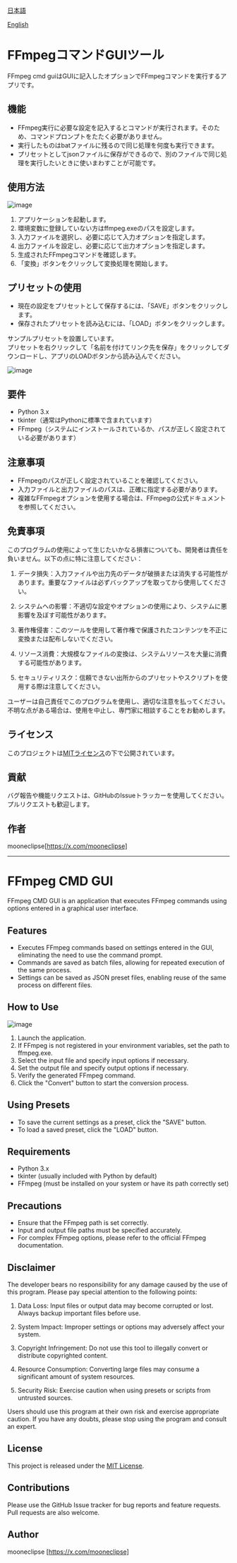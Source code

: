 [日本語](#FFmpegコマンドGUIツール)

[English](#FFmpeg-CMD-GUI)

# FFmpegコマンドGUIツール

FFmpeg cmd guiはGUIに記入したオプションでFFmpegコマンドを実行するアプリです。

## 機能

- FFmpeg実行に必要な設定を記入するとコマンドが実行されます。そのため、コマンドプロンプトをたたく必要がありません。
- 実行したものはbatファイルに残るので同じ処理を何度も実行できます。
- プリセットとしてjsonファイルに保存ができるので、別のファイルで同じ処理を実行したいときに使いまわすことが可能です。

## 使用方法

![image](https://github.com/user-attachments/assets/2d9cb231-0dd1-4861-a404-3a5f4b01b52e)

1. アプリケーションを起動します。
2. 環境変数に登録していない方はffmpeg.exeのパスを設定します。
3. 入力ファイルを選択し、必要に応じて入力オプションを指定します。
4. 出力ファイルを設定し、必要に応じて出力オプションを指定します。
5. 生成されたFFmpegコマンドを確認します。
6. 「変換」ボタンをクリックして変換処理を開始します。

## プリセットの使用

- 現在の設定をプリセットとして保存するには、「SAVE」ボタンをクリックします。
- 保存されたプリセットを読み込むには、「LOAD」ボタンをクリックします。

サンプルプリセットを設置しています。  
プリセットを右クリックして「名前を付けてリンク先を保存」をクリックしてダウンロードし、アプリのLOADボタンから読み込んでください。

![image](https://github.com/user-attachments/assets/0ef9c917-0d9d-4e40-ae89-81a8e1c42877)


## 要件

- Python 3.x
- tkinter（通常はPythonに標準で含まれています）
- FFmpeg（システムにインストールされているか、パスが正しく設定されている必要があります）

## 注意事項

- FFmpegのパスが正しく設定されていることを確認してください。
- 入力ファイルと出力ファイルのパスは、正確に指定する必要があります。
- 複雑なFFmpegオプションを使用する場合は、FFmpegの公式ドキュメントを参照してください。

## 免責事項

このプログラムの使用によって生じたいかなる損害についても、開発者は責任を負いません。以下の点に特に注意してください：

1. データ損失：入力ファイルや出力先のデータが破損または消失する可能性があります。重要なファイルは必ずバックアップを取ってから使用してください。

2. システムへの影響：不適切な設定やオプションの使用により、システムに悪影響を及ぼす可能性があります。

3. 著作権侵害：このツールを使用して著作権で保護されたコンテンツを不正に変換または配布しないでください。

4. リソース消費：大規模なファイルの変換は、システムリソースを大量に消費する可能性があります。

5. セキュリティリスク：信頼できない出所からのプリセットやスクリプトを使用する際は注意してください。

ユーザーは自己責任でこのプログラムを使用し、適切な注意を払ってください。不明な点がある場合は、使用を中止し、専門家に相談することをお勧めします。

## ライセンス

このプロジェクトは[MITライセンス](https://opensource.org/licenses/MIT)の下で公開されています。

## 貢献

バグ報告や機能リクエストは、GitHubのIssueトラッカーを使用してください。プルリクエストも歓迎します。

## 作者

mooneclipse[https://x.com/mooneclipse]

---

# FFmpeg CMD GUI

FFmpeg CMD GUI is an application that executes FFmpeg commands using options entered in a graphical user interface.

## Features

- Executes FFmpeg commands based on settings entered in the GUI, eliminating the need to use the command prompt.
- Commands are saved as batch files, allowing for repeated execution of the same process.
- Settings can be saved as JSON preset files, enabling reuse of the same process on different files.

## How to Use

![image](https://github.com/user-attachments/assets/2d9cb231-0dd1-4861-a404-3a5f4b01b52e)

1. Launch the application.
2. If FFmpeg is not registered in your environment variables, set the path to ffmpeg.exe.
3. Select the input file and specify input options if necessary.
4. Set the output file and specify output options if necessary.
5. Verify the generated FFmpeg command.
6. Click the "Convert" button to start the conversion process.

## Using Presets

- To save the current settings as a preset, click the "SAVE" button.
- To load a saved preset, click the "LOAD" button.

## Requirements

- Python 3.x
- tkinter (usually included with Python by default)
- FFmpeg (must be installed on your system or have its path correctly set)

## Precautions

- Ensure that the FFmpeg path is set correctly.
- Input and output file paths must be specified accurately.
- For complex FFmpeg options, please refer to the official FFmpeg documentation.

## Disclaimer

The developer bears no responsibility for any damage caused by the use of this program. Please pay special attention to the following points:

1. Data Loss: Input files or output data may become corrupted or lost. Always backup important files before use.

2. System Impact: Improper settings or options may adversely affect your system.

3. Copyright Infringement: Do not use this tool to illegally convert or distribute copyrighted content.

4. Resource Consumption: Converting large files may consume a significant amount of system resources.

5. Security Risk: Exercise caution when using presets or scripts from untrusted sources.

Users should use this program at their own risk and exercise appropriate caution. If you have any doubts, please stop using the program and consult an expert.

## License

This project is released under the [MIT License](https://opensource.org/licenses/MIT).

## Contributions

Please use the GitHub Issue tracker for bug reports and feature requests. Pull requests are also welcome.

## Author

mooneclipse [https://x.com/mooneclipse]
